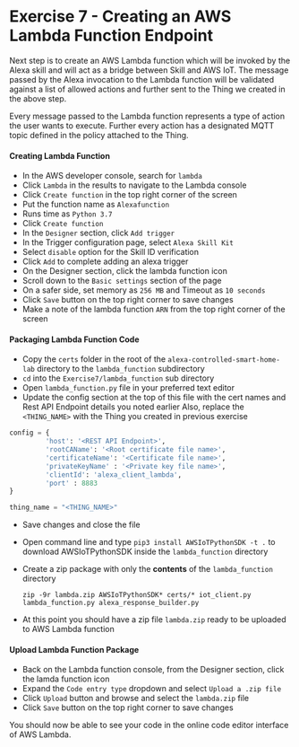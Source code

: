 # Exercise 7 - Creating an AWS Lambda Function Endpoint

Next step is to create an AWS Lambda function which will be invoked by the Alexa skill and will act as a bridge between Skill and AWS IoT. 
The message passed by the Alexa invocation to the Lambda function will be validated against a list of allowed actions and further sent to the Thing we created in the above step.

Every message passed to the Lambda function represents a type of action the user wants to execute. Further every action has a designated MQTT topic defined in the policy attached to the Thing.

#### Creating Lambda Function
- In the AWS developer console, search for `lambda`
- Click `Lambda` in the results to navigate to the Lambda console
- Click `Create function` in the top right corner of the screen
- Put the function name as `Alexafunction`
- Runs time as `Python 3.7`
- Click `Create function`
- In the `Designer` section, click `Add trigger`
- In the Trigger configuration page, select `Alexa Skill Kit`
- Select `disable` option for the Skill ID verification
- Click `Add` to complete adding an alexa trigger
- On the Designer section, click the lambda function icon
- Scroll down to the `Basic settings` section of the page
- On a safer side, set memory as `256 MB` and Timeout as `10 seconds`
- Click `Save` button on the top right corner to save changes
- Make a note of the lambda function `ARN` from the top right corner of the screen

#### Packaging Lambda Function Code
- Copy the `certs` folder in the root of the `alexa-controlled-smart-home-lab` directory to the `lambda_function` subdirectory
- `cd` into the `Exercise7/lambda_function` sub directory
- Open `lambda_function.py` file in your preferred text editor 
- Update the config section at the top of this file with the cert names and Rest API Endpoint details you noted earlier 
Also, replace the `<THING_NAME>` with the Thing you created in previous exercise
````python
config = { 
         'host': '<REST API Endpoint>',
         'rootCAName': '<Root certificate file name>',
         'certificateName': '<Certificate file name>',
         'privateKeyName' : '<Private key file name>',
         'clientId': 'alexa_client_lambda',
         'port' : 8883
}

thing_name = "<THING_NAME>"
````
- Save changes and close the file
- Open command line and type
`pip3 install AWSIoTPythonSDK -t .` to download AWSIoTPythonSDK inside the `lambda_function` directory
- Create a zip package with only the **contents** of the `lambda_function` directory

    `zip -9r lambda.zip AWSIoTPythonSDK* certs/* iot_client.py lambda_function.py alexa_response_builder.py`
- At this point you should have a zip file `lambda.zip` ready to be uploaded to AWS Lambda function

#### Upload Lambda Function Package
- Back on the Lambda function console, from the Designer section, click the lamda function icon
- Expand the `Code entry type` dropdown and select `Upload a .zip file`
- Click `Upload` button and browse and select the `lambda.zip` file
- Click `Save` button on the top right corner to save changes

You should now be able to see your code in the online code editor interface of AWS Lambda.
